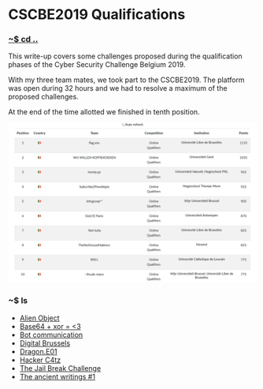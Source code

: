 # CSCBE2019 Qualifications

### [~$ cd ..](../)

This write-up covers some challenges proposed during the qualification phases of the Cyber Security Challenge Belgium 2019.

With my three team mates, we took part to the CSCBE2019. The platform was open during 32 hours and we had to resolve a maximum of the proposed challenges.

At the end of the time allotted we finished in tenth position. 

![alt text](ranking.png)

### ~$ ls

* [Alien Object](alien_object/)
* [Base64 + xor = <3](base64_xor/)
* [Bot communication](bot_communication/)
* [Digital Brussels](digital_brussels/)
* [Dragon.E01](dragon.E01/)
* [Hacker C4tz](hacker_c4tz/)
* [The Jail Break Challenge](jail_break/)
* [The ancient writings #1](the_ancient_writings_1/)
